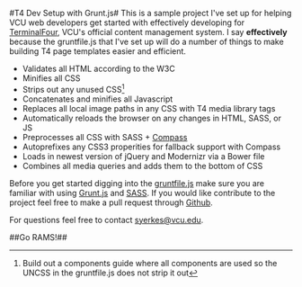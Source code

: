 #T4 Dev Setup with Grunt.js#
This is a sample project I've set up for helping VCU web developers get started with effectively developing for [TerminalFour](http://www.terminalfour.com), VCU's official content management system. I say **effectively** because the gruntfile.js that I've set up will do a number of things to make building T4 page templates easier and efficient.  

*	Validates all HTML according to the W3C
*	Minifies all CSS
*	Strips out any unused CSS[^1]
*	Concatenates and minifies all Javascript
*	Replaces all local image paths in any CSS with T4 media library tags
*	Automatically reloads the browser on any changes in HTML, SASS, or JS
*	Preprocesses all CSS with SASS + [Compass](http://compass-style.org/)
*	Autoprefixes any CSS3 properities for fallback support with Compass
*	Loads in newest version of jQuery and Modernizr via a Bower file
*	Combines all media queries and adds them to the bottom of CSS

Before you get started digging into the [gruntfile.js](/gruntfile.js) make sure you are familiar with using [Grunt.js](http://gruntjs.com/) and [SASS](http://sass-lang.com/). If you would like contribute to the project feel free to make a pull request through [Github](https://github.com/samyerkes/t4-dev).

[^1]: Build out a components guide where all components are used so the UNCSS in the gruntfile.js does not strip it out

For questions feel free to contact [syerkes@vcu.edu](mailto:syerkes@vcu.edu).

##Go RAMS!##